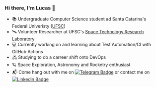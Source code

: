 ### Hi there, I'm Lucas 👋

- 📚 Undergraduate Computer Science student ad Santa Catarina's Federal Univeristy ([UFSC](cco.ufsc.br))
- 🛰 Volunteer Researcher at UFSC's [Space Technology Research Laboratory](https://spacelab.ufsc.br/en/home/)
- 💻 Currently working on and learning about Test Automation/CI with GitHub Actions
- 🖧 Studying to do a carreer shift onto DevOps
- 🪐 Space Exploration, Astronomy and Rocketry enthusiast
- 📬 Come hang out with me on [![Telegram Badge](https://img.shields.io/badge/-Telegram-0088cc?style=flat-square&logo=Telegram&logoColor=white)](https://t.me/lzacchi) or contact me on [![Linkedin Badge](https://img.shields.io/badge/-LinkedIn-0e76a8?style=flat-square&logo=Linkedin&logoColor=white)](https://www.linkedin.com/in/lzacchi/) 
